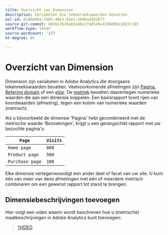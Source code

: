```yaml
---
title: Overzicht van Dimension
description: Variabelen die tekenreekswaarden bevatten.
exl-id: dc00e06a-fdb5-40e3-82e2-269bad3b3677
source-git-commit: 482817636e82a40c274d549c4190d0b11d27c183
workflow-type: tm+mt
source-wordcount: '127'
ht-degree: 0%

---
```


# Overzicht van Dimension

Dimension zijn variabelen in Adobe Analytics die doorgaans tekenreekswaarden bevatten. Veelvoorkomende afmetingen zijn [Pagina](page.md), [Refering domain](referring-domain.md) of een [eVar](evar.md). De [metriek](../metrics/overview.md) bevatten daarentegen numerieke waarden die aan een dimensie koppelen. Een basisrapport toont rijen van koordwaarden (afmeting), tegen een kolom van numerieke waarden (metrisch).

Als u bijvoorbeeld de dimensie &#39;Pagina&#39; hebt gecombineerd met de metrische waarde &#39;Bezoekingen&#39;, krijgt u een gerangschikt rapport met uw bezochte pagina&#39;s:

| `Page` | `Visits` |
| --- | --- |
| `Home page` | `800` |
| `Product page` | `500` |
| `Purchase page` | `100` |

Elke dimensie vertegenwoordigt een ander deel of facet van uw site. U kunt één van meer van deze afmetingen met één of meerdere metrisch combineren om een gewenst rapport tot stand te brengen.

## Dimensiebeschrijvingen toevoegen

Hier volgt een video waarin wordt beschreven hoe u (metrische) maatbeschrijvingen in Adobe Analytics kunt toevoegen:

>[!VIDEO](https://video.tv.adobe.com/v/25453/?quality=12)

